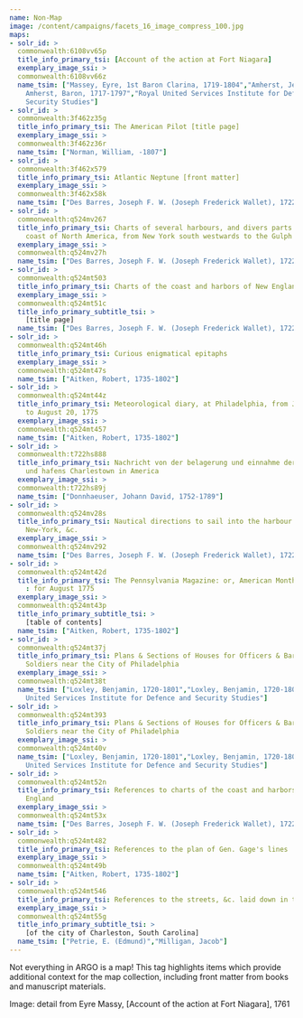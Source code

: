 ```yaml
---
name: Non-Map
image: /content/campaigns/facets_16_image_compress_100.jpg
maps:
- solr_id: > 
  commonwealth:6108vv65p
  title_info_primary_tsi: [Account of the action at Fort Niagara]
  exemplary_image_ssi: > 
  commonwealth:6108vv66z
  name_tsim: ["Massey, Eyre, 1st Baron Clarina, 1719-1804","Amherst, Jeffery
    Amherst, Baron, 1717-1797","Royal United Services Institute for Defence and
    Security Studies"]
- solr_id: > 
  commonwealth:3f462z35g
  title_info_primary_tsi: The American Pilot [title page]
  exemplary_image_ssi: > 
  commonwealth:3f462z36r
  name_tsim: ["Norman, William, -1807"]
- solr_id: > 
  commonwealth:3f462x579
  title_info_primary_tsi: Atlantic Neptune [front matter]
  exemplary_image_ssi: > 
  commonwealth:3f462x58k
  name_tsim: ["Des Barres, Joseph F. W. (Joseph Frederick Wallet), 1722-1824"]
- solr_id: > 
  commonwealth:q524mv267
  title_info_primary_tsi: Charts of several harbours, and divers parts of the
    coast of North America, from New York south westwards to the Gulph of Mexico
  exemplary_image_ssi: > 
  commonwealth:q524mv27h
  name_tsim: ["Des Barres, Joseph F. W. (Joseph Frederick Wallet), 1722-1824"]
- solr_id: > 
  commonwealth:q524mt503
  title_info_primary_tsi: Charts of the coast and harbors of New England
  exemplary_image_ssi: > 
  commonwealth:q524mt51c
  title_info_primary_subtitle_tsi: > 
    [title page]
  name_tsim: ["Des Barres, Joseph F. W. (Joseph Frederick Wallet), 1722-1824"]
- solr_id: > 
  commonwealth:q524mt46h
  title_info_primary_tsi: Curious enigmatical epitaphs
  exemplary_image_ssi: > 
  commonwealth:q524mt47s
  name_tsim: ["Aitken, Robert, 1735-1802"]
- solr_id: > 
  commonwealth:q524mt44z
  title_info_primary_tsi: Meteorological diary, at Philadelphia, from July 20,
    to August 20, 1775
  exemplary_image_ssi: > 
  commonwealth:q524mt457
  name_tsim: ["Aitken, Robert, 1735-1802"]
- solr_id: > 
  commonwealth:t722hs888
  title_info_primary_tsi: Nachricht von der belagerung und einnahme der stadt
    und hafens Charlestown in America
  exemplary_image_ssi: > 
  commonwealth:t722hs89j
  name_tsim: ["Donnhaeuser, Johann David, 1752-1789"]
- solr_id: > 
  commonwealth:q524mv28s
  title_info_primary_tsi: Nautical directions to sail into the harbour of
    New-York, &c.
  exemplary_image_ssi: > 
  commonwealth:q524mv292
  name_tsim: ["Des Barres, Joseph F. W. (Joseph Frederick Wallet), 1722-1824"]
- solr_id: > 
  commonwealth:q524mt42d
  title_info_primary_tsi: The Pennsylvania Magazine: or, American Monthly Museum
    : for August 1775
  exemplary_image_ssi: > 
  commonwealth:q524mt43p
  title_info_primary_subtitle_tsi: > 
    [table of contents]
  name_tsim: ["Aitken, Robert, 1735-1802"]
- solr_id: > 
  commonwealth:q524mt37j
  title_info_primary_tsi: Plans & Sections of Houses for Officers & Barracks for
    Soldiers near the City of Philadelphia
  exemplary_image_ssi: > 
  commonwealth:q524mt38t
  name_tsim: ["Loxley, Benjamin, 1720-1801","Loxley, Benjamin, 1720-1801","Royal
    United Services Institute for Defence and Security Studies"]
- solr_id: > 
  commonwealth:q524mt393
  title_info_primary_tsi: Plans & Sections of Houses for Officers & Barracks for
    Soldiers near the City of Philadelphia
  exemplary_image_ssi: > 
  commonwealth:q524mt40v
  name_tsim: ["Loxley, Benjamin, 1720-1801","Loxley, Benjamin, 1720-1801","Royal
    United Services Institute for Defence and Security Studies"]
- solr_id: > 
  commonwealth:q524mt52n
  title_info_primary_tsi: References to charts of the coast and harbors of New
    England
  exemplary_image_ssi: > 
  commonwealth:q524mt53x
  name_tsim: ["Des Barres, Joseph F. W. (Joseph Frederick Wallet), 1722-1824"]
- solr_id: > 
  commonwealth:q524mt482
  title_info_primary_tsi: References to the plan of Gen. Gage's lines
  exemplary_image_ssi: > 
  commonwealth:q524mt49b
  name_tsim: ["Aitken, Robert, 1735-1802"]
- solr_id: > 
  commonwealth:q524mt546
  title_info_primary_tsi: References to the streets, &c. laid down in the plan
  exemplary_image_ssi: > 
  commonwealth:q524mt55g
  title_info_primary_subtitle_tsi: > 
    [of the city of Charleston, South Carolina]
  name_tsim: ["Petrie, E. (Edmund)","Milligan, Jacob"]
---
```

Not everything in ARGO is a map! This tag highlights items which provide additional context for the map collection, including front matter from books and manuscript materials.

Image: detail from Eyre Massy, [Account of the action at Fort Niagara], 1761